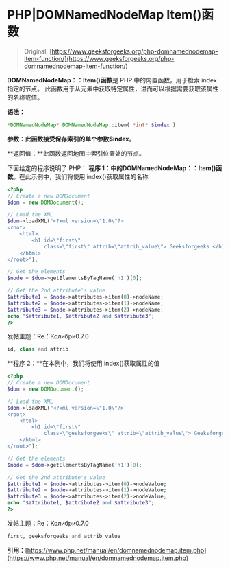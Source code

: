 # PHP|DOMNamedNodeMap Item()函数

> Original: [https://www.geeksforgeeks.org/php-domnamednodemap-item-function/](https://www.geeksforgeeks.org/php-domnamednodemap-item-function/)

**DOMNamedNodeMap：：Item()函数**是 PHP 中的内置函数，用于检索 index 指定的节点。 此函数用于从元素中获取特定属性，进而可以根据需要获取该属性的名称或值。

**语法：**

```php
*DOMNamedNodeMap* DOMNamedNodeMap::item( *int* $index )
```

**参数：**此函数接受保存索引的单个参数**$index**。

**返回值：**此函数返回地图中索引位置处的节点。

下面给定的程序说明了 PHP：
**程序 1：**中的**DOMNamedNodeMap：：Item()函数**。在此示例中，我们将使用 index()获取属性的名称

```php
<?php
// Create a new DOMDocument
$dom = new DOMDocument();

// Load the XML
$dom->loadXML("<?xml version=\"1.0\"?>
<root>
    <html>
        <h1 id=\"first\" 
            class=\"first\" attrib=\"attrib_value\"> Geeksforgeeks </h1>
    </html>
</root>");

// Get the elements
$node = $dom->getElementsByTagName('h1')[0];

// Get the 2nd attribute's value
$attribute1 = $node->attributes->item(0)->nodeName;
$attribute2 = $node->attributes->item(1)->nodeName;
$attribute3 = $node->attributes->item(2)->nodeName;
echo "$attribute1, $attribute2 and $attribute3";
?>
```

发帖主题：Re：Колибри0.7.0

```php
id, class and attrib
```

**程序 2：**在本例中，我们将使用 index()获取属性的值

```php
<?php
// Create a new DOMDocument
$dom = new DOMDocument();

// Load the XML
$dom->loadXML("<?xml version=\"1.0\"?>
<root>
    <html>
        <h1 id=\"first\" 
            class=\"geeksforgeeks\" attrib=\"attrib_value\"> Geeksforgeeks </h1>
    </html>
</root>");

// Get the elements
$node = $dom->getElementsByTagName('h1')[0];

// Get the 2nd attribute's value
$attribute1 = $node->attributes->item(0)->nodeValue;
$attribute2 = $node->attributes->item(1)->nodeValue;
$attribute3 = $node->attributes->item(2)->nodeValue;
echo "$attribute1, $attribute2 and $attribute3";
?>
```

发帖主题：Re：Колибри0.7.0

```php
first, geeksforgeeks and attrib_value
```

**引用：**[https://www.php.net/manual/en/domnamednodemap.item.php](https://www.php.net/manual/en/domnamednodemap.item.php)
